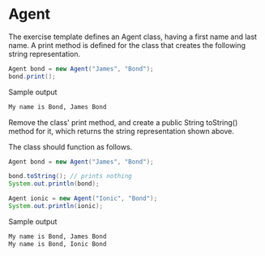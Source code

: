 
# Agent

The exercise template defines an Agent class, having a first name and last name. A print method is defined for the class that creates the following string representation.

```java
Agent bond = new Agent("James", "Bond");
bond.print();
```

Sample output

```markdown
My name is Bond, James Bond
```

Remove the class' print method, and create a public String toString() method for it, which returns the string representation shown above.

The class should function as follows.

```java
Agent bond = new Agent("James", "Bond");

bond.toString(); // prints nothing
System.out.println(bond);

Agent ionic = new Agent("Ionic", "Bond");
System.out.println(ionic);
```

Sample output

```markdown
My name is Bond, James Bond
My name is Bond, Ionic Bond
```
